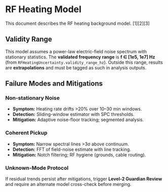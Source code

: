 # RF Heating Model

This document describes the RF heating background model. [1][2][3]

<!-- TODO: Add model description and references -->

## Validity Range
This model assumes a power-law electric-field noise spectrum with stationary statistics.
The **validated frequency range** is **f ∈ [1e5, 1e7] Hz** (from `RFHeatingUncertainty.validity_range_hz`).
Outside this range, results are **extrapolations** and must be tagged as such in analysis outputs.

## Failure Modes and Mitigations

### Non-stationary Noise
- **Symptom:** Heating rate drifts >20% over 10–30 min windows.
- **Detection:** Sliding-window estimator with SPC thresholds.
- **Mitigation:** Adaptive noise-floor tracking; segmented analysis.

### Coherent Pickup
- **Symptom:** Narrow spectral lines >3σ above continuum.
- **Detection:** FFT of field-noise estimate with line tracking.
- **Mitigation:** Notch filtering; RF hygiene (grounds, cable routing).

### Unknown-Mode Protocol
If residual trends persist after mitigations, trigger **Level-2 Guardian Review** and require an alternate model cross-check before merging.
